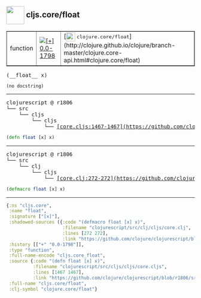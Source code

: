 ## <img width="48px" valign="middle" src="http://i.imgur.com/Hi20huC.png"> cljs.core/float

 <table border="1">
<tr>
<td>function</td>
<td><a href="https://github.com/cljsinfo/api-refs/tree/0.0-1798"><img valign="middle" alt="[+] 0.0-1798" src="https://img.shields.io/badge/+-0.0--1798-lightgrey.svg"></a> </td>
<td>
[<img height="24px" valign="middle" src="http://i.imgur.com/1GjPKvB.png"> <samp>clojure.core/float</samp>](http://clojure.github.io/clojure/branch-master/clojure.core-api.html#clojure.core/float)
</td>
</tr>
</table>

 <samp>
(__float__ x)<br>
</samp>

```
(no docstring)
```

---

 <pre>
clojurescript @ r1806
└── src
    └── cljs
        └── cljs
            └── <ins>[core.cljs:1467-1467](https://github.com/clojure/clojurescript/blob/r1806/src/cljs/cljs/core.cljs#L1467-L1467)</ins>
</pre>

```clj
(defn float [x] x)
```


---

 <pre>
clojurescript @ r1806
└── src
    └── clj
        └── cljs
            └── <ins>[core.clj:272-272](https://github.com/clojure/clojurescript/blob/r1806/src/clj/cljs/core.clj#L272-L272)</ins>
</pre>

```clj
(defmacro float [x] x)
```

---

```clj
{:ns "cljs.core",
 :name "float",
 :signature ["[x]"],
 :shadowed-sources ({:code "(defmacro float [x] x)",
                     :filename "clojurescript/src/clj/cljs/core.clj",
                     :lines [272 272],
                     :link "https://github.com/clojure/clojurescript/blob/r1806/src/clj/cljs/core.clj#L272-L272"}),
 :history [["+" "0.0-1798"]],
 :type "function",
 :full-name-encode "cljs.core_float",
 :source {:code "(defn float [x] x)",
          :filename "clojurescript/src/cljs/cljs/core.cljs",
          :lines [1467 1467],
          :link "https://github.com/clojure/clojurescript/blob/r1806/src/cljs/cljs/core.cljs#L1467-L1467"},
 :full-name "cljs.core/float",
 :clj-symbol "clojure.core/float"}

```
